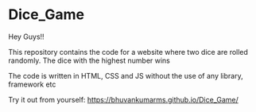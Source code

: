 # Dice_Game
Hey Guys!!

This repository contains the code for a website where two dice are rolled randomly. The dice with the highest number wins

The code is written in HTML, CSS and JS without the use of any library, framework etc

Try it out from yourself: https://bhuvankumarms.github.io/Dice_Game/
